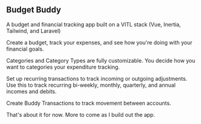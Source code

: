 ## Budget Buddy

A budget and financial tracking app built on a VITL stack (Vue, Inertia, Tailwind, and Laravel)

Create a budget, track your expenses, and see how you're doing with your financial goals.

Categories and Category Types are fully customizable. You decide how you want to categories your expenditure tracking.

Set up recurring transactions to track incoming or outgoing adjustments. Use this to track recurring bi-weekly, monthly, quarterly, and annual incomes and debits.

Create Buddy Transactions to track movement between accounts.

That's about it for now. More to come as I build out the app.

